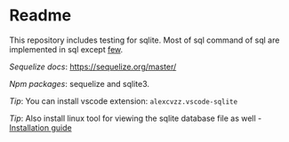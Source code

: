 # Readme

This repository includes testing for sqlite. Most of sql command of sql are implemented in sql except [few](https://sqlite.org/omitted.html).

_Sequelize docs_: https://sequelize.org/master/

_Npm packages_: sequelize and sqlite3.

_Tip_: You can install vscode extension: `alexcvzz.vscode-sqlite`

_Tip_: Also install linux tool for viewing the sqlite database file as well - [Installation guide](https://github.com/sahilrajput03/sahilrajput03/blob/master/arch-notes.md#insatlled-sqliteman)
